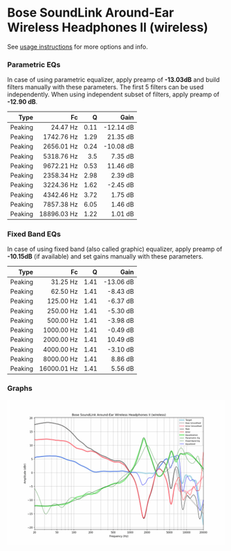 # Bose SoundLink Around-Ear Wireless Headphones II (wireless)
See [usage instructions](https://github.com/jaakkopasanen/AutoEq#usage) for more options and info.

### Parametric EQs
In case of using parametric equalizer, apply preamp of **-13.03dB** and build filters manually
with these parameters. The first 5 filters can be used independently.
When using independent subset of filters, apply preamp of **-12.90 dB**.

| Type    | Fc          |    Q | Gain      |
|--------:|------------:|-----:|----------:|
| Peaking | 24.47 Hz    | 0.11 | -12.14 dB |
| Peaking | 1742.76 Hz  | 1.29 | 21.35 dB  |
| Peaking | 2656.01 Hz  | 0.24 | -10.08 dB |
| Peaking | 5318.76 Hz  | 3.5  | 7.35 dB   |
| Peaking | 9672.21 Hz  | 0.53 | 11.46 dB  |
| Peaking | 2358.34 Hz  | 2.98 | 2.39 dB   |
| Peaking | 3224.36 Hz  | 1.62 | -2.45 dB  |
| Peaking | 4342.46 Hz  | 3.72 | 1.75 dB   |
| Peaking | 7857.38 Hz  | 6.05 | 1.46 dB   |
| Peaking | 18896.03 Hz | 1.22 | 1.01 dB   |

### Fixed Band EQs
In case of using fixed band (also called graphic) equalizer, apply preamp of **-10.15dB**
(if available) and set gains manually with these parameters.

| Type    | Fc          |    Q | Gain      |
|--------:|------------:|-----:|----------:|
| Peaking | 31.25 Hz    | 1.41 | -13.06 dB |
| Peaking | 62.50 Hz    | 1.41 | -8.43 dB  |
| Peaking | 125.00 Hz   | 1.41 | -6.37 dB  |
| Peaking | 250.00 Hz   | 1.41 | -5.30 dB  |
| Peaking | 500.00 Hz   | 1.41 | -3.98 dB  |
| Peaking | 1000.00 Hz  | 1.41 | -0.49 dB  |
| Peaking | 2000.00 Hz  | 1.41 | 10.49 dB  |
| Peaking | 4000.00 Hz  | 1.41 | -3.10 dB  |
| Peaking | 8000.00 Hz  | 1.41 | 8.86 dB   |
| Peaking | 16000.01 Hz | 1.41 | 5.56 dB   |

### Graphs
![](./Bose%20SoundLink%20Around-Ear%20Wireless%20Headphones%20II%20(wireless).png)